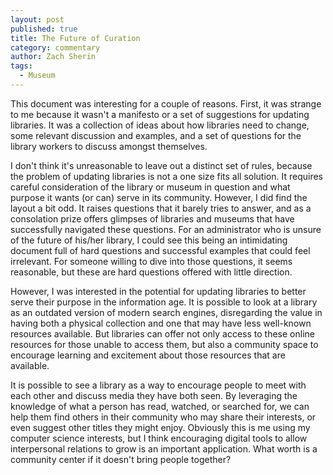 ```yaml
---
layout: post
published: true
title: The Future of Curation
category: commentary
author: Zach Sherin
tags: 
  - Museum
---
```


This document was interesting for a couple of reasons. First, it was strange to me because it wasn't a manifesto or a set of suggestions for updating libraries. It was a collection of ideas about how libraries need to change, some relevant discussion and examples, and a set of questions for the library workers to discuss amongst themselves. 
	
I don't think it's unreasonable to leave out a distinct set of rules, because the problem of updating libraries is not a one size fits all solution. It requires careful consideration of the library or museum in question and what purpose it wants (or can) serve in its community. However, I did find the layout a bit odd. It raises questions that it barely tries to answer, and as a consolation prize offers glimpses of libraries and museums that have successfully navigated these questions. For an administrator who is unsure of the future of his/her library, I could see this being an intimidating document full of hard questions and successful examples that could feel irrelevant. For someone willing to dive into those questions, it seems reasonable, but these are hard questions offered with little direction.

However, I was interested in the potential for updating libraries to better serve their purpose in the information age. It is possible to look at a library as an outdated version of modern search engines, disregarding the value in having both a physical collection and one that may have less well-known resources available. But libraries can offer not only access to these online resources for those unable to access them, but also a community space to encourage learning and excitement about those resources that are available.

It is possible to see a library as a way to encourage people to meet with each other and discuss media they have both seen. By leveraging the knowledge of what a person has read, watched, or searched for, we can help them find others in their community who may share their interests, or even suggest other titles they might enjoy. Obviously this is me using my computer science interests, but I think encouraging digital tools to allow interpersonal relations to grow is an important application. What worth is a community center if it doesn't bring people together?